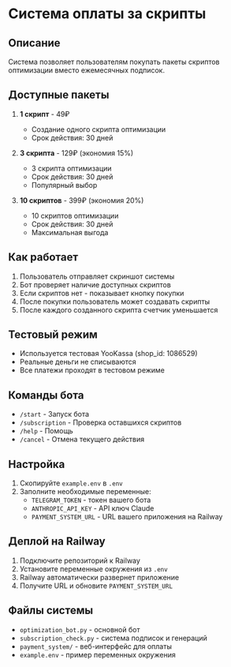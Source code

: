 # Система оплаты за скрипты

## Описание

Система позволяет пользователям покупать пакеты скриптов оптимизации вместо ежемесячных подписок.

## Доступные пакеты

1. **1 скрипт** - 49₽
   - Создание одного скрипта оптимизации
   - Срок действия: 30 дней

2. **3 скрипта** - 129₽ (экономия 15%)
   - 3 скрипта оптимизации
   - Срок действия: 30 дней
   - Популярный выбор

3. **10 скриптов** - 399₽ (экономия 20%)
   - 10 скриптов оптимизации
   - Срок действия: 30 дней
   - Максимальная выгода

## Как работает

1. Пользователь отправляет скриншот системы
2. Бот проверяет наличие доступных скриптов
3. Если скриптов нет - показывает кнопку покупки
4. После покупки пользователь может создавать скрипты
5. После каждого созданного скрипта счетчик уменьшается

## Тестовый режим

- Используется тестовая YooKassa (shop_id: 1086529)
- Реальные деньги не списываются
- Все платежи проходят в тестовом режиме

## Команды бота

- `/start` - Запуск бота
- `/subscription` - Проверка оставшихся скриптов
- `/help` - Помощь
- `/cancel` - Отмена текущего действия

## Настройка

1. Скопируйте `example.env` в `.env`
2. Заполните необходимые переменные:
   - `TELEGRAM_TOKEN` - токен вашего бота
   - `ANTHROPIC_API_KEY` - API ключ Claude
   - `PAYMENT_SYSTEM_URL` - URL вашего приложения на Railway

## Деплой на Railway

1. Подключите репозиторий к Railway
2. Установите переменные окружения из `.env`
3. Railway автоматически развернет приложение
4. Получите URL и обновите `PAYMENT_SYSTEM_URL`

## Файлы системы

- `optimization_bot.py` - основной бот
- `subscription_check.py` - система подписок и генераций
- `payment_system/` - веб-интерфейс для оплаты
- `example.env` - пример переменных окружения 